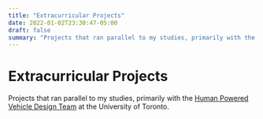 ```yaml
---
title: "Extracurricular Projects"
date: 2022-01-02T23:30:47-05:00
draft: false
summary: "Projects that ran parallel to my studies, primarily with the [Human Powered Vehicle Design Team](https://hpvdt.skule.ca/) at the University of Toronto."
---
```


# Extracurricular Projects

Projects that ran parallel to my studies, primarily with the [Human Powered Vehicle Design Team](https://hpvdt.skule.ca/) at the University of Toronto.
